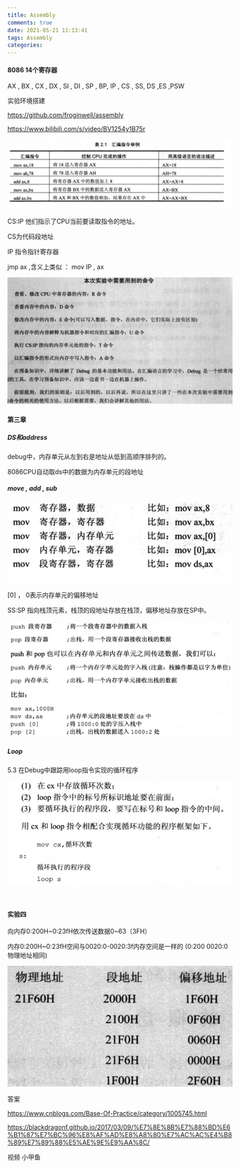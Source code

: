 ```yaml
---
title: Assembly
comments: true
date: 2021-05-21 11:13:41
tags: Assembly
categories: 
---
```




#### 8086 14个寄存器

AX , BX , CX , DX , SI , DI , SP , BP, IP , CS , SS, DS ,ES ,PSW



实验环境搭建

https://github.com/froginwell/assembly

https://www.bilibili.com/s/video/BV1254y1B75r

![](Assembly/2021-05-20_19-06-09.png)



CS:IP  他们指示了CPU当前要读取指令的地址。

CS为代码段地址

IP 指令指针寄存器

jmp ax ,含义上类似 ： mov IP , ax



![](Assembly/2021-05-21_17-22-59.png)



#### 第三章

##### DS和address

debug中，内存单元从左到右是地址从低到高顺序排列的。

8086CPU自动取ds中的数据为内存单元的段地址

##### move , add , sub

![](Assembly/2021-05-21_19-21-51.png)

[0] ， 0表示内存单元的偏移地址



SS:SP 指向栈顶元素，栈顶的段地址存放在栈顶，偏移地址存放在SP中。

![t](Assembly/2021-05-22_16-18-16.png)



##### Loop

5.3 在Debug中跟踪用loop指令实现的循环程序 

![](Assembly/2021-05-23_17-48-42.png)

​             

#### 实验四

  向内存0:200H~0:23fH依次传送数据0~63（3FH）

  内存0:200H~0:23fH空间与0020:0-0020:3f内存空间是一样的   (0:200  0020:0物理地址相同)                                                                                                                             

![](Assembly/2021-05-24_14-59-10.png)



答案 

https://www.cnblogs.com/Base-Of-Practice/category/1005745.html

https://blackdragonf.github.io/2017/03/09/%E7%8E%8B%E7%88%BD%E6%B1%87%E7%BC%96%E8%AF%AD%E8%A8%80%E7%AC%AC%E4%B8%89%E7%89%88%E5%AE%9E%E9%AA%8C/

 视频 小甲鱼